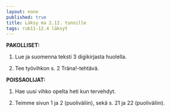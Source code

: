 ```yaml
---
layout: none
published: true
title: Läksy ma 2.12. tunnille
tags: rub11-12.4 läksyt
---
```

**PAKOLLISET:**

1. Lue ja suomenna teksti 3 digikirjasta huolella.

2. Tee työvihkon s. 2 Träna!-tehtävä.

**POISSAOLIJAT:**

1. Hae uusi vihko opelta heti kun tervehdyt.

2. Teimme sivun 1 ja 2 (puoliväliin), sekä s. 21 ja 22 (puoliväliin).

